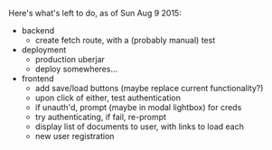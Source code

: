 Here's what's left to do, as of Sun Aug 9 2015:

- backend
  - create fetch route, with a (probably manual) test
- deployment
  - production uberjar
  - deploy somewheres...
- frontend
  - add save/load buttons (maybe replace current functionality?)
  - upon click of either, test authentication
  - if unauth'd, prompt (maybe in modal lightbox) for creds
  - try authenticating, if fail, re-prompt
  - display list of documents to user, with links to load each
  - new user registration

